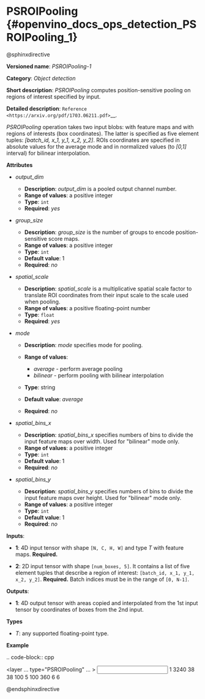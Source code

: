 # PSROIPooling {#openvino_docs_ops_detection_PSROIPooling_1}

@sphinxdirective

**Versioned name**: *PSROIPooling-1*

**Category**: *Object detection*

**Short description**: *PSROIPooling* computes position-sensitive pooling on regions of interest specified by input.

**Detailed description**: `Reference <https://arxiv.org/pdf/1703.06211.pdf>`__.

*PSROIPooling* operation takes two input blobs: with feature maps and with regions of interests (box coordinates).
The latter is specified as five element tuples: *[batch_id, x_1, y_1, x_2, y_2]*.
ROIs coordinates are specified in absolute values for the average mode and in normalized values (to *[0,1]* interval) for bilinear interpolation.

**Attributes**

* *output_dim*

  * **Description**: *output_dim* is a pooled output channel number.
  * **Range of values**: a positive integer
  * **Type**: ``int``
  * **Required**: *yes*

* *group_size*

  * **Description**: *group_size* is the number of groups to encode position-sensitive score maps.
  * **Range of values**: a positive integer
  * **Type**: ``int``
  * **Default value**: 1
  * **Required**: *no*

* *spatial_scale*

  * **Description**: *spatial_scale* is a multiplicative spatial scale factor to translate ROI coordinates from their input scale to the scale used when pooling.
  * **Range of values**: a positive floating-point number
  * **Type**: ``float``
  * **Required**: *yes*

* *mode*

  * **Description**: *mode* specifies mode for pooling.
  * **Range of values**:

    * *average* - perform average pooling
    * *bilinear* - perform pooling with bilinear interpolation
  * **Type**: string
  * **Default value**: *average*
  * **Required**: *no*

* *spatial_bins_x*

  * **Description**: *spatial_bins_x* specifies numbers of bins to divide the input feature maps over width. Used for "bilinear" mode only.
  * **Range of values**: a positive integer
  * **Type**: ``int``
  * **Default value**: 1
  * **Required**: *no*

* *spatial_bins_y*

  * **Description**: *spatial_bins_y* specifies numbers of bins to divide the input feature maps over height.  Used for "bilinear" mode only.
  * **Range of values**: a positive integer
  * **Type**: ``int``
  * **Default value**: 1
  * **Required**: *no*

**Inputs**:

*   **1**: 4D input tensor with shape ``[N, C, H, W]`` and type *T*  with feature maps. **Required.**

*   **2**: 2D input tensor with shape ``[num_boxes, 5]``. It contains a list of five element tuples that describe a region of interest: ``[batch_id, x_1, y_1, x_2, y_2]``. **Required.**
Batch indices must be in the range of ``[0, N-1]``.

**Outputs**:

*   **1**: 4D output tensor with areas copied and interpolated from the 1st input tensor by coordinates of boxes from the 2nd input.

**Types**

* *T*: any supported floating-point type.

**Example**

.. code-block::  cpp   

  <layer ... type="PSROIPooling" ... >
      <data group_size="6" mode="bilinear" output_dim="360" spatial_bins_x="3" spatial_bins_y="3" spatial_scale="1"/>
      <input>
          <port id="0">
              <dim>1</dim>
              <dim>3240</dim>
              <dim>38</dim>
              <dim>38</dim>
          </port>
          <port id="1">
              <dim>100</dim>
              <dim>5</dim>
          </port>
      </input>
      <output>
          <port id="2">
              <dim>100</dim>
              <dim>360</dim>
              <dim>6</dim>
              <dim>6</dim>
          </port>
      </output>
  </layer>


@endsphinxdirective


